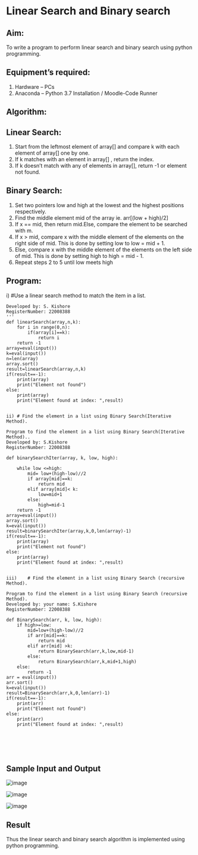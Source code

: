 # Linear Search and Binary search
## Aim:
To write a program to perform linear search and binary search using python programming.
## Equipment’s required:
1.	Hardware – PCs
2.	Anaconda – Python 3.7 Installation / Moodle-Code Runner
## Algorithm:
## Linear Search:
1.	Start from the leftmost element of array[] and compare k with each element of array[] one by one.
2.	If k matches with an element in array[] , return the index.
3.	If k doesn’t match with any of elements in array[], return -1 or element not found.
## Binary Search:
1.	Set two pointers low and high at the lowest and the highest positions respectively.
2.	Find the middle element mid of the array ie. arr[(low + high)/2]
3.	If x == mid, then return mid.Else, compare the element to be searched with m.
4.	If x > mid, compare x with the middle element of the elements on the right side of mid. This is done by setting low to low = mid + 1.
5.	Else, compare x with the middle element of the elements on the left side of mid. This is done by setting high to high = mid - 1.
6.	Repeat steps 2 to 5 until low meets high
## Program:
i)	#Use a linear search method to match the item in a list.
```
Developed by: S. Kishore
RegisterNumber: 22008388
'''
def linearSearch(array,n,k):
    for i in range(0,n):
        if(array[i]==k):
            return i
    return -1
array=eval(input())
k=eval(input())
n=len(array)
array.sort()
result=linearSearch(array,n,k)
if(result==-1):
    print(array)
    print("Element not found")
else:
    print(array)
    print("Element found at index: ",result)
   

ii)	# Find the element in a list using Binary Search(Iterative Method).

Program to find the element in a list using Binary Search(Iterative Method)..
Developed by: S.Kishore
RegisterNumber: 22008388

def binarySearchIter(array, k, low, high):
    
    while low <=high:
        mid= low+(high-low)//2
        if array[mid]==k:
            return mid
        elif array[mid]< k:
            low=mid+1
        else:
            high=mid-1
    return -1
array=eval(input())
array.sort()
k=eval(input())
result=binarySearchIter(array,k,0,len(array)-1)
if(result==-1):
    print(array)
    print("Element not found")
else:
    print(array)
    print("Element found at index: ",result)
    

iii)	# Find the element in a list using Binary Search (recursive Method).

Program to find the element in a list using Binary Search (recursive Method).
Developed by: your name: S.Kishore
RegisterNumber: 22008388

def BinarySearch(arr, k, low, high):
    if high>=low:
        mid=low+(high-low)//2
        if arr[mid]==k:
            return mid
        elif arr[mid] >k:
            return BinarySearch(arr,k,low,mid-1)
        else:
            return BinarySearch(arr,k,mid+1,high)
    else:
        return -1
arr = eval(input())
arr.sort()
k=eval(input())
result=BinarySearch(arr,k,0,len(arr)-1)
if(result==-1):
    print(arr)
    print("Element not found")
else:
    print(arr)
    print("Element found at index: ",result)
    
   




```
## Sample Input and Output

![image](https://user-images.githubusercontent.com/118679883/214046952-4d1e2b16-ecb1-47c7-9c03-0fce669a2816.png)

![image](https://user-images.githubusercontent.com/118679883/214047059-6b745fde-c3b7-4755-a99f-c3b737c3ccbb.png)

![image](https://user-images.githubusercontent.com/118679883/214047007-423958b6-06ca-4926-83df-359f59cbc48a.png)




## Result
Thus the linear search and binary search algorithm is implemented using python programming.
